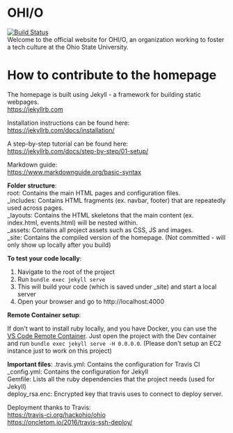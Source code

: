 # OHI/O
[![Build Status](https://travis-ci.org/hackohio/ohio.svg?branch=master)](https://travis-ci.org/hackohio/ohio)  
Welcome to the official website for OHI/O, an organization working to foster a tech culture at the Ohio State University.

# How to contribute to the homepage
The homepage is built using Jekyll - a framework for building static webpages.  
https://jekyllrb.com

Installation instructions can be found here:  
https://jekyllrb.com/docs/installation/

A step-by-step tutorial can be found here:  
https://jekyllrb.com/docs/step-by-step/01-setup/

Markdown guide:  
https://www.markdownguide.org/basic-syntax

**Folder structure**:   
root: Contains the main HTML pages and configuration files.  
\_includes: Contains HTML fragments (ex. navbar, footer) that are repeatedly used across pages.  
\_layouts: Contains the HTML skeletons that the main content (ex. index.html, events.html) will be nested within.  
\_assets: Contains all project assets such as CSS, JS and images.  
\_site: Contains the compiled version of the homepage. (Not committed - will only show up locally after you build)

**To test your code locally**:  
1. Navigate to the root of the project  
2. Run `bundle exec jekyll serve`  
3. This will build your code (which is saved under \_site) and start a local server  
4. Open your browser and go to http://localhost:4000  

**Remote Container setup**:

If don't want to install ruby locally, and you have Docker, you can use the [VS Code Remote Container](https://code.visualstudio.com/docs/remote/containers).
Just open the project with the Dev container and run `bundle exec jekyll serve -H 0.0.0.0`.
(Please don't setup an EC2 instance just to work on this project)

**Important files**:
.travis.yml: Contains the configuration for Travis CI  
\_config.yml: Contains the configuration for Jekyll  
Gemfile: Lists all the ruby dependencies that the project needs (used for Jekyll)  
deploy_rsa.enc: Encrypted key that travis uses to connect to deploy server.  

Deployment thanks to Travis:  
https://travis-ci.org/hackohio/ohio  
https://oncletom.io/2016/travis-ssh-deploy/
